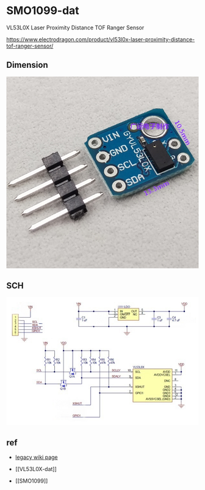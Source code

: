
# SMO1099-dat 

VL53L0X Laser Proximity Distance TOF Ranger Sensor

https://www.electrodragon.com/product/vl53l0x-laser-proximity-distance-tof-ranger-sensor/

## Dimension 

![](2023-10-05-17-53-39.png)

## SCH 

![](2023-10-05-17-53-00.png)



## ref 

- [legacy wiki page](https://w.electrodragon.com/w/Category:TOF)

- [[VL53L0X-dat]]




- [[SMO1099]]